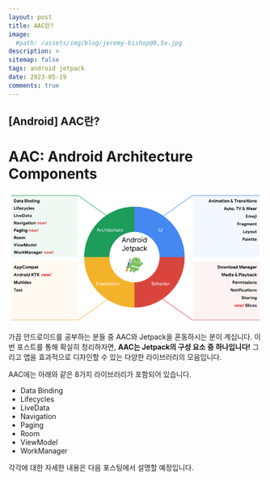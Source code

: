 ```yaml
---
layout: post
title: AAC란?
image: 
  #path: /assets/img/blog/jeremy-bishop@0,5x.jpg
description: >
sitemap: false
tags: android jetpack
date: 2023-05-19
comments: true
---
```


## [Android] AAC란?



# AAC: Android Architecture Components

<a><img src="/assets/img/blog/post/google_io_2018_jetpack.png" alt="google io 2018 jetpack"></a>

가끔 안드로이드를 공부하는 분들 중 AAC와 Jetpack을 혼동하시는 분이 계십니다. 이번 포스트를 통해 확실히 정리하자면, <b>AAC는 Jetpack의 구성 요소 중 하나입니다!</b> 그리고 앱을 효과적으로 디자인할 수 있는 다양한 라이브러리의 모음입니다.

AAC에는 아래와 같은 8가지 라이브러리가 포함되어 있습니다.
- Data Binding
- Lifecycles
- LiveData
- Navigation
- Paging
- Room
- ViewModel
- WorkManager



각각에 대한 자세한 내용은 다음 포스팅에서 설명할 예정입니다.